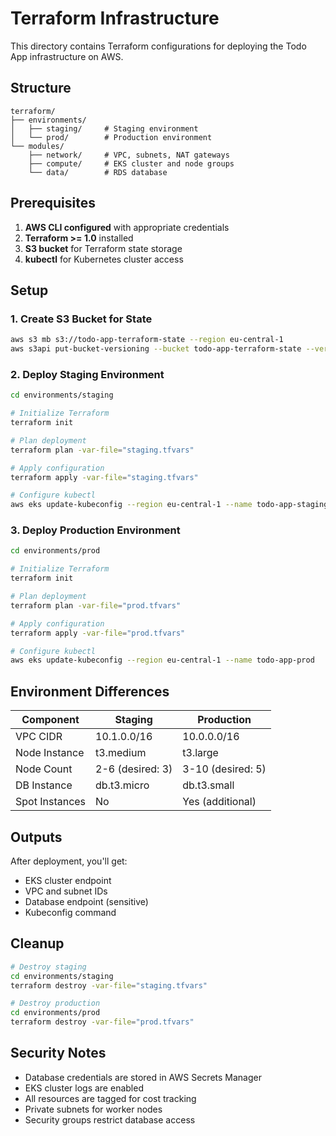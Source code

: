 # Terraform Infrastructure

This directory contains Terraform configurations for deploying the Todo App infrastructure on AWS.

## Structure

```
terraform/
├── environments/
│   ├── staging/     # Staging environment
│   └── prod/        # Production environment
└── modules/
    ├── network/     # VPC, subnets, NAT gateways
    ├── compute/     # EKS cluster and node groups
    └── data/        # RDS database
```

## Prerequisites

1. **AWS CLI configured** with appropriate credentials
2. **Terraform >= 1.0** installed
3. **S3 bucket** for Terraform state storage
4. **kubectl** for Kubernetes cluster access

## Setup

### 1. Create S3 Bucket for State

```bash
aws s3 mb s3://todo-app-terraform-state --region eu-central-1
aws s3api put-bucket-versioning --bucket todo-app-terraform-state --versioning-configuration Status=Enabled
```

### 2. Deploy Staging Environment

```bash
cd environments/staging

# Initialize Terraform
terraform init

# Plan deployment
terraform plan -var-file="staging.tfvars"

# Apply configuration
terraform apply -var-file="staging.tfvars"

# Configure kubectl
aws eks update-kubeconfig --region eu-central-1 --name todo-app-staging
```

### 3. Deploy Production Environment

```bash
cd environments/prod

# Initialize Terraform
terraform init

# Plan deployment
terraform plan -var-file="prod.tfvars"

# Apply configuration
terraform apply -var-file="prod.tfvars"

# Configure kubectl
aws eks update-kubeconfig --region eu-central-1 --name todo-app-prod
```

## Environment Differences

| Component | Staging | Production |
|-----------|---------|------------|
| VPC CIDR | 10.1.0.0/16 | 10.0.0.0/16 |
| Node Instance | t3.medium | t3.large |
| Node Count | 2-6 (desired: 3) | 3-10 (desired: 5) |
| DB Instance | db.t3.micro | db.t3.small |
| Spot Instances | No | Yes (additional) |

## Outputs

After deployment, you'll get:
- EKS cluster endpoint
- VPC and subnet IDs
- Database endpoint (sensitive)
- Kubeconfig command

## Cleanup

```bash
# Destroy staging
cd environments/staging
terraform destroy -var-file="staging.tfvars"

# Destroy production
cd environments/prod
terraform destroy -var-file="prod.tfvars"
```

## Security Notes

- Database credentials are stored in AWS Secrets Manager
- EKS cluster logs are enabled
- All resources are tagged for cost tracking
- Private subnets for worker nodes
- Security groups restrict database access
